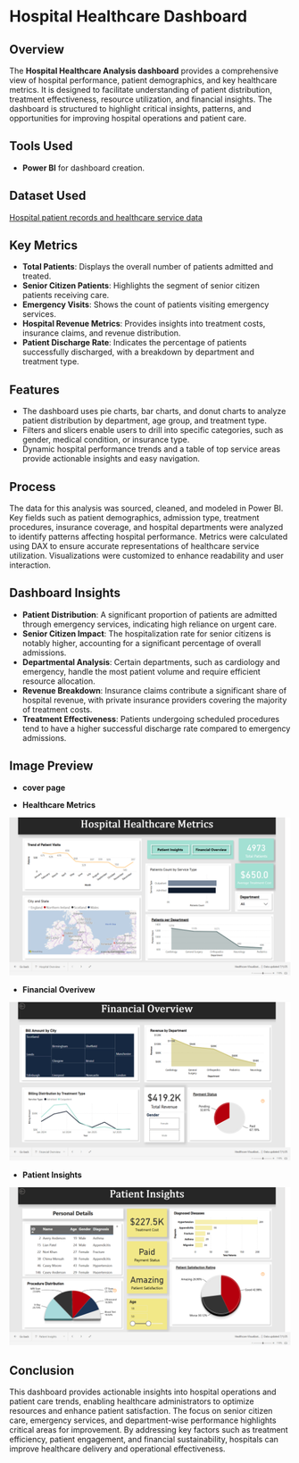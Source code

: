 # Hospital Healthcare Dashboard

## Overview
The **Hospital Healthcare Analysis dashboard** provides a comprehensive view of hospital performance, patient demographics, and key healthcare metrics. It is designed to facilitate understanding of patient distribution, treatment effectiveness, resource utilization, and financial insights. The dashboard is structured to highlight critical insights, patterns, and opportunities for improving hospital operations and patient care.

## Tools Used
- **Power BI** for dashboard creation.

## Dataset Used
<a href="https://github.com/Shaadink/Healthcare-Analysis-power-bi-/blob/main/Healthcare%20Provide%20Dataset%20(1)%20(1)%20(1).zip">Hospital patient records and healthcare service data</a>

## Key Metrics
- **Total Patients**: Displays the overall number of patients admitted and treated.
- **Senior Citizen Patients**: Highlights the segment of senior citizen patients receiving care.
- **Emergency Visits**: Shows the count of patients visiting emergency services.
- **Hospital Revenue Metrics**: Provides insights into treatment costs, insurance claims, and revenue distribution.
- **Patient Discharge Rate**: Indicates the percentage of patients successfully discharged, with a breakdown by department and treatment type.

## Features
- The dashboard uses pie charts, bar charts, and donut charts to analyze patient distribution by department, age group, and treatment type.
- Filters and slicers enable users to drill into specific categories, such as gender, medical condition, or insurance type.
- Dynamic hospital performance trends and a table of top service areas provide actionable insights and easy navigation.

## Process
The data for this analysis was sourced, cleaned, and modeled in Power BI. Key fields such as patient demographics, admission type, treatment procedures, insurance coverage, and hospital departments were analyzed to identify patterns affecting hospital performance. Metrics were calculated using DAX to ensure accurate representations of healthcare service utilization. Visualizations were customized to enhance readability and user interaction.

## Dashboard Insights
- **Patient Distribution**: A significant proportion of patients are admitted through emergency services, indicating high reliance on urgent care.
- **Senior Citizen Impact**: The hospitalization rate for senior citizens is notably higher, accounting for a significant percentage of overall admissions.
- **Departmental Analysis**: Certain departments, such as cardiology and emergency, handle the most patient volume and require efficient resource allocation.
- **Revenue Breakdown**: Insurance claims contribute a significant share of hospital revenue, with private insurance providers covering the majority of treatment costs.
- **Treatment Effectiveness**: Patients undergoing scheduled procedures tend to have a higher successful discharge rate compared to emergency admissions.

## Image Preview


- **cover page**
 
- **Healthcare Metrics**
  
![Dashboard View](https://github.com/muhdshahan/hospital-healthcare-dashboard/blob/main/View/Screenshot%20(735).png)


- **Financial Overivew**
  
![Dashboard View](https://github.com/muhdshahan/hospital-healthcare-dashboard/blob/main/View/Screenshot%20(736).png)


- **Patient Insights**
  
![Dashboard View](https://github.com/muhdshahan/hospital-healthcare-dashboard/blob/main/View/Screenshot%20(737).png)

## Conclusion
This dashboard provides actionable insights into hospital operations and patient care trends, enabling healthcare administrators to optimize resources and enhance patient satisfaction. The focus on senior citizen care, emergency services, and department-wise performance highlights critical areas for improvement. By addressing key factors such as treatment efficiency, patient engagement, and financial sustainability, hospitals can improve healthcare delivery and operational effectiveness.
